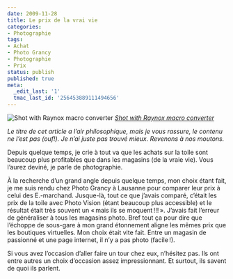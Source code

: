 ```yaml
---
date: 2009-11-28
title: Le prix de la vrai vie
categories:
- Photographie
tags:
- Achat
- Photo Grancy
- Photographie
- Prix
status: publish
published: true
meta:
  _edit_last: '1'
  tmac_last_id: '256453889111494656'
---
```

<img src="https://farm1.static.flickr.com/80/281333890_30b103a454.jpg" alt="Shot with Raynox macro converter" />
<em><a title="photo sharing" href="https://www.flickr.com/photos/matthijs/281333890/">Shot with Raynox macro converter</a></em>

<a title="photo sharing" href="https://www.flickr.com/photos/matthijs/281333890/"></a><em>Le titre de cet article a l’air philosophique, mais je vous rassure, le contenu ne l’est pas (ouf!). Je n’ai juste pas trouvé mieux. Revenons à nos moutons.</em>

Depuis quelque temps, je crie à tout va que les achats sur la toile sont beaucoup plus profitables que dans les magasins (de la vraie vie). Vous l’aurez deviné, je parle de photographie.

<!--more-->

À la recherche d’un grand angle depuis quelque temps, mon choix étant fait, je me suis rendu chez Photo Grancy à Lausanne pour comparer leur prix à celui des E.-marchand. Jusque-là, tout ce que j’avais comparé, c’était les prix de la toile avec Photo Vision (étant beaucoup plus accessible) et le résultat était très souvent un « mais ils se moquent !!! ». J’avais fait l’erreur de généraliser à tous les magasins photo. Bref tout ça pour dire que l’échoppe de sous-gare à mon grand étonnement aligne les mêmes prix que les boutiques virtuelles.
Mon choix était vite fait. Entre un magasin de passionné et une page internet, il n’y a pas photo (facile !).

Si vous avez l’occasion d’aller faire un tour chez eux, n’hésitez pas. Ils ont entre autres un choix d’occasion assez impressionnant. Et surtout, ils savent de quoi ils parlent.
